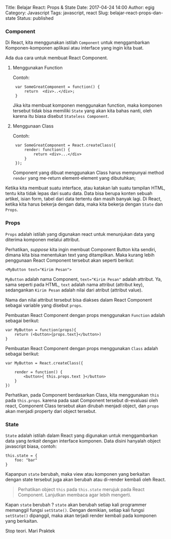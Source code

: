 Title: Belajar React: Props & State
Date: 2017-04-24 14:00
Author: egig
Category: Javascript
Tags: javascript, react
Slug: belajar-react-props-dan-state
Status: published

### Component

Di React, kita menggunakan istilah `Component` untuk menggambarkan Komponen-komponen aplikasi atau interface yang ingin kita buat.

Ada dua cara untuk membuat React Component.

1. Menggunakan Function
    
    Contoh:
                
        var SomeGreatComponent = function() {
            return  <div>..</div>;
        }
    
    Jika kita membuat komponen menggunakan function, maka komponen tersebut tidak bisa memiliki `State` yang akan kita bahas nanti, oleh karena itu biasa disebut `Stateless Component`.
  

2. Menggunaan Class

    Contoh:
    
        var SomeGreatComponent = React.createClass({
            render: function() {
                return <div>...</div>
            }
        });
        
    Component yang dibuat menggunakan Class harus mempunyai method `render` yang me-return element-element yang dibutuhkan;

Ketika kita membuat suatu interface, atau katakan lah suatu tampilan HTML, tentu kita tidak lepas dari suatu data. Data bisa berupa konten sebuah artikel, isian form, tabel dari data tertentu dan masih banyak lagi. Di React, ketika kita harus bekerja dengan data, maka kita bekerja dengan `State` dan `Props`.

### Props

`Props` adalah istilah yang digunakan react untuk menunjukan data yang diterima komponen melalui attribut.

Perhatikan, _suppose_ kita ingin membuat Component Button kita sendiri, dimana kita bisa menentukan text yang ditampilkan. Maka kurang lebih penggunaan React Component tersebut akan seperti berikut:
        
    <MyButton text="Kirim Pesan">
    
`MyButton` adalah nama Component, `text="Kirim Pesan"` adalah attribut. Ya, sama seperti pada HTML, `text` adalah nama attribut (attribut key), sedangankan `Kirim Pesan` adalah nilai dari atribut (attribut value).

Nama dan nilai attribut tersebut bisa diakses dalam React Component sebagai variable yang disebut `props`.


Pembuatan React Component dengan props menggunakan `Function` adalah sebagai berikut:

    var MyButton = function(props){    
        return (<button>{props.text}</button>)
    }

Pembuatan React Component dengan props menggunakan `Class` adalah sebagai berikut:

    var MyButton = React.createClass({
        
        render = function() {
            <button>{ this.props.text }</button>
        }
    })
    
Perhatikan, pada Component berdasarkan Class, kita menggunakan `this` pada `this.props`. karena pada saat Component tersebut di-evaluasi oleh react, Component Class tersebut akan dirubah menjadi object, dan `props` akan menjadi property dari object tersebut.

### State

`State` adalah istilah dalam React yang digunakan untuk menggambarkan data yang *terkait* dengan interface komponen. Data disini hanyalah object javascript biasa, contoh:

```
this.state = {
    foo: "bar"
}
```

Kapanpun `state` berubah, maka view atau komponen yang berkaitan dengan state tersebut juga akan berubah atau di-render kembali oleh React.
> Perhatikan object `this` pada `this.state` merujuk pada React Component. Lanjutkan membaca agar lebih mengerti.

Kapan `state` berubah ? `state` akan berubah setiap kali programmer memanggil fungsi `setState()`. Dengan demikian, setiap kali fungsi `setState()` dipanggil, maka akan terjadi render kembali pada komponen yang berkaitan.

Stop teori. Mari Praktek


